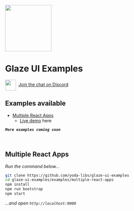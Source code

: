 <img src="https://i.imgur.com/IKLECXW.jpg" width="150"></img>
# Glaze UI Examples

<img src="https://www.freepnglogos.com/uploads/discord-logo-png/discord-logo-logodownload-download-logotipos-1.png" width="35" style="vertical-align:middle" />&nbsp;&nbsp;[Join the chat on Discord](https://discord.gg/hB6ketWMrz)

## Examples available
* [Multiple React Apps](#multiple-react-apps)
  * [Live demo](https://yoda-libs.github.io/glaze-ui-examples/multiple-react-apps/) here
  
**_`More examples coming soon`_**

<br />

## Multiple React Apps
_Run the command below..._
```bash
git clone https://github.com/yoda-libs/glaze-ui-examples
cd glaze-ui-examples/examples/multiple-react-apps
npm install
npm run bootstrap
npm start
```
_...and open `http://localhost:9000`_